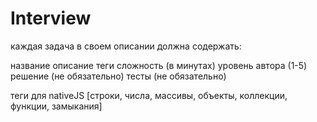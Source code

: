 # Interview

каждая задача в своем описании должна содержать:

название
описание
теги
сложность (в минутах)
уровень автора (1-5)
решение (не обязательно)
тесты (не обязательно)


теги для nativeJS
    [строки, числа, массивы, объекты, коллекции, функции, замыкания]



    
